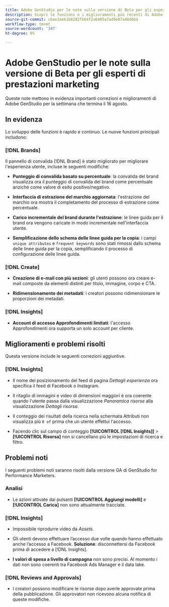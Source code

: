 ```yaml
---
title: Adobe GenStudio per le note sulla versione di Beta per gli esperti di prestazioni marketing
description: Scopri le funzioni e i miglioramenti più recenti di Adobe GenStudio per gli esperti di marketing delle prestazioni.
source-git-commit: cbae3aeb1b8282fb64f2a6405a7ad9e07a48dbbd
workflow-type: tm+mt
source-wordcount: '347'
ht-degree: 0%

---
```



# Adobe GenStudio per le note sulla versione di Beta per gli esperti di prestazioni marketing

Queste note mettono in evidenza importanti correzioni e miglioramenti di Adobe GenStudio per la settimana che termina il 16 agosto.

## In evidenza

Lo sviluppo delle funzioni è rapido e continuo. Le nuove funzioni principali includono:

### [!DNL Brands]

Il pannello di convalida [!DNL Brand] è stato migliorato per migliorare l&#39;esperienza utente, incluse le seguenti modifiche:

* **Punteggio di convalida basato su percentuale**: la convalida del brand visualizza ora il punteggio di convalida del brand come percentuale anziché come valore di esito positivo/negativo.

* **Interfaccia di estrazione del marchio aggiornata**: l&#39;estrazione del marchio ora mostra il completamento del processo di estrazione come percentuale.

* **Carico incrementale del brand durante l&#39;estrazione**: le linee guida per il brand ora vengono caricate in modo incrementale nell&#39;interfaccia utente.

* **Semplificazione dello schema delle linee guida per la copia**: i campi `unique attributes` e `frequent keywords` sono stati rimossi dallo schema delle linee guida per la copia, semplificando il processo di configurazione delle linee guida.

### [!DNL Create]

* **Creazione di e-mail con più sezioni**: gli utenti possono ora creare e-mail composte da elementi distinti per titolo, immagine, corpo e CTA.

* **Ridimensionamento dei metadati**: i creatori possono ridimensionare le proporzioni dei metadati.

### [!DNL Insights]

* **Account di accesso Approfondimenti limitati**: l&#39;accesso Approfondimenti ora supporta un solo account per cliente.

## Miglioramenti e problemi risolti

Questa versione include le seguenti correzioni aggiuntive.

### [!DNL Insights]

* Il nome del posizionamento del feed di pagina _Dettagli esperienza_ ora specifica il feed di Facebook o Instagram.

* Il ritaglio di immagini e video di dimensioni maggiori è ora coerente quando l&#39;utente passa dalla visualizzazione _Panoramica risorse_ alla visualizzazione _Dettagli risorsa_.

* Il conteggio dei risultati della ricerca nella schermata Attributi non visualizza più `0 of` prima che un utente effettui l&#39;accesso. <!-- GS- 3665 -->

* Facendo clic sul campo di conteggio **[!UICONTROL [!DNL Insights]]** > **[!UICONTROL Risorsa]** non si cancellano più le impostazioni di ricerca e filtro. <!-- GS-3476 -->

## Problemi noti

I seguenti problemi noti saranno risolti dalla versione GA di GenStudio for Performance Marketers.

### Analisi

* Le azioni attivate dai pulsanti **[!UICONTROL Aggiungi modelli]** e **[!UICONTROL Carica]** non sono attualmente tracciate. <!-- GS-3505 -->

### [!DNL Insights]

* Impossibile riprodurre video da _Assets_. <!-- GS-3846 -->

* Gli utenti devono effettuare l’accesso due volte quando hanno effettuato anche l’accesso a Facebook. **Soluzione**: disconnettersi da Facebook prima di accedere a [!DNL Insights].

* **I valori di spesa a livello di campagna** non sono precisi. Al momento i dati non sono coerenti tra Facebook Ads Manager e il data lake. <!-- GS-3202 -->

### [!DNL Reviews and Approvals]

* I creatori possono modificare le risorse dopo averle approvate prima della pubblicazione. Gli approvatori non ricevono alcuna notifica di queste modifiche.

